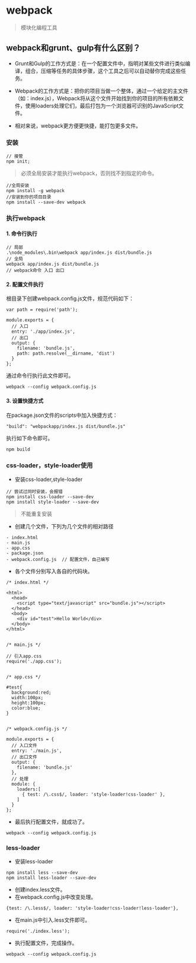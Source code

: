 # webpack

> 模块化编程工具

## webpack和grunt、gulp有什么区别？

* Grunt和Gulp的工作方式是：在一个配置文件中，指明对某些文件进行类似编译，组合，压缩等任务的具体步骤，这个工具之后可以自动替你完成这些任务。

* Webpack的工作方式是：把你的项目当做一个整体，通过一个给定的主文件（如：index.js），Webpack将从这个文件开始找到你的项目的所有依赖文件，使用loaders处理它们，最后打包为一个浏览器可识别的JavaScript文件。

* 相对来说，webpack更方便更快捷，能打包更多文件。

### 安装

```
// 接管
npm init;
```

> 必须全局安装才能执行webpack，否则找不到指定的命令。

```
//全局安装
npm install -g webpack
//安装到你的项目目录
npm install --save-dev webpack
```

### 执行webpack

#### 1. 命令行执行

```
// 局部
.\node_modules\.bin\webpack app/index.js dist/bundle.js
// 全局
webpack app/index.js dist/bundle.js
// webpack命令 入口 出口
```

#### 2. 配置文件执行

根目录下创建webpack.config.js文件，规范代码如下：

```
var path = require('path');

module.exports = {
  // 入口
  entry: './app/index.js',
  // 出口
  output: {
    filename: 'bundle.js',
    path: path.resolve(__dirname, 'dist')
  }
};
```

通过命令行执行此文件即可。

```
webpack --config webpack.config.js
```

#### 3. 设置快捷方式

在package.json文件的scripts中加入快捷方式：

```
"build": "webpackapp/index.js dist/bundle.js"
```

执行如下命令即可。

```
npm build
```

### css-loader，style-loader使用

* 安装css-loader,style-loader

```
// 尝试过同时安装，会报错
npm install css-loader --save-dev
npm install style-loader --save-dev
```

> 不能重复安装

* 创建几个文件，下列为几个文件的相对路径

```
- index.html
- main.js
- app.css
- package.json
- webpack.config.js  // 配置文件，自己编写
```

* 各个文件分别写入各自的代码块。

```
/* index.html */

<html>
  <head>
    <script type="text/javascript" src="bundle.js"></script>
  </head>
  <body>
    <div id="test">Hello World</div>
  </body>
</html>


/* main.js */

// 引入app.css
require('./app.css');


/* app.css */

#test{
  background:red;
  width:100px;
  height:100px;
  color:blue;
}


/* webpack.config.js */

module.exports = {
  // 入口文件
  entry: './main.js',
  // 出口文件
  output: {
    filename: 'bundle.js'
  },
  // 处理
  module: {
    loaders:[
      { test: /\.css$/, loader: 'style-loader!css-loader' },
    ]
  }
};
```

* 最后执行配置文件，就成功了。

```
webpack --config webpack.config.js
```

### less-loader

* 安装less-loader

```
npm install less --save-dev
npm install less-loader --save-dev
```

* 创建index.less文件。
* 在webpack.config.js中改变处理。

```
{test: /\.less$/, loader: 'style-loader!css-loader!less-loader'},
```

* 在main.js中引入.less文件即可。

```
require('./index.less');
```

* 执行配置文件，完成操作。

```
webpack --config webpack.config.js
```



